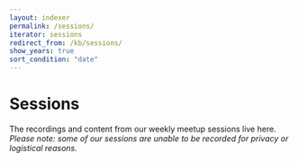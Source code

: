 ```yaml
---
layout: indexer
permalink: /sessions/
iterator: sessions
redirect_from: /kb/sessions/
show_years: true
sort_condition: "date"
---
```

# Sessions

The recordings and content from our weekly meetup sessions live here.<br/>
_Please note: some of our sessions are unable to be recorded for privacy or logistical reasons._